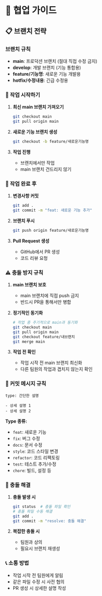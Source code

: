 # 🤝 협업 가이드

## 📋 브랜치 전략

### 브랜치 규칙
- **main**: 프로덕션 브랜치 (절대 직접 수정 금지)
- **develop**: 개발 브랜치 (기능 통합용)
- **feature/기능명**: 새로운 기능 개발용
- **hotfix/수정내용**: 긴급 수정용

### 🚀 작업 시작하기

1. **최신 main 브랜치 가져오기**
   ```bash
   git checkout main
   git pull origin main
   ```

2. **새로운 기능 브랜치 생성**
   ```bash
   git checkout -b feature/새로운기능명
   ```

3. **작업 진행**
   - 브랜치에서만 작업
   - main 브랜치 건드리지 않기

### 🔄 작업 완료 후

1. **변경사항 커밋**
   ```bash
   git add .
   git commit -m "feat: 새로운 기능 추가"
   ```

2. **브랜치 푸시**
   ```bash
   git push origin feature/새로운기능명
   ```

3. **Pull Request 생성**
   - GitHub에서 PR 생성
   - 코드 리뷰 요청

### ⚠️ 충돌 방지 규칙

1. **main 브랜치 보호**
   - main 브랜치에 직접 push 금지
   - 반드시 PR을 통해서만 병합

2. **정기적인 동기화**
   ```bash
   # 작업 중 주기적으로 main과 동기화
   git checkout main
   git pull origin main
   git checkout feature/내브랜치
   git merge main
   ```

3. **작업 전 확인**
   - 작업 시작 전 main 브랜치 최신화
   - 다른 팀원의 작업과 겹치지 않는지 확인

### 📝 커밋 메시지 규칙

```
type: 간단한 설명

- 상세 설명 1
- 상세 설명 2
```

**Type 종류:**
- `feat`: 새로운 기능
- `fix`: 버그 수정
- `docs`: 문서 수정
- `style`: 코드 스타일 변경
- `refactor`: 코드 리팩토링
- `test`: 테스트 추가/수정
- `chore`: 빌드, 설정 등

### 🔧 충돌 해결

1. **충돌 발생 시**
   ```bash
   git status  # 충돌 파일 확인
   # 충돌 파일 수동 해결
   git add .
   git commit -m "resolve: 충돌 해결"
   ```

2. **복잡한 충돌 시**
   - 팀원과 상의
   - 필요시 브랜치 재생성

### 📞 소통 방법

- 작업 시작 전 팀원에게 알림
- 같은 파일 수정 시 사전 협의
- PR 생성 시 상세한 설명 작성
